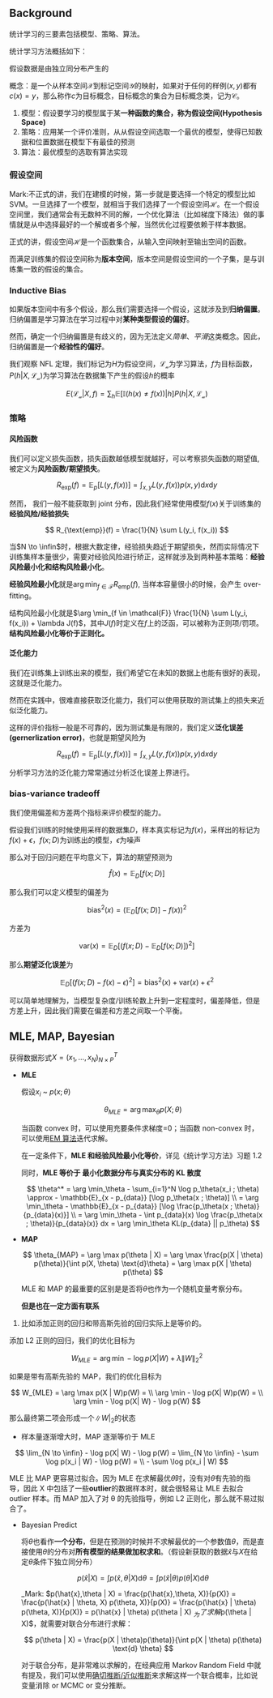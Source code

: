 ## Background

统计学习的三要素包括模型、策略、算法。

统计学习方法概括如下：

假设数据是由独立同分布产生的

概念：是一个从样本空间$\mathcal{X}$到标记空间$\mathcal{Y}$的映射，如果对于任何的样例$(x,y)$都有$c(x)=y$，那么称作$c$为目标概念，目标概念的集合为目标概念类，记为$\mathcal{C}$。

1. 模型：假设要学习的模型属于某**一种函数的集合，称为假设空间(Hypothesis Space)**
2. 策略：应用某一个评价准则，从从假设空间选取一个最优的模型，使得已知数据和位置数据在模型下有最佳的预测
3. 算法：最优模型的选取有算法实现

### 假设空间

Mark:不正式的讲，我们在建模的时候，第一步就是要选择一个特定的模型比如 SVM。一旦选择了一个模型，就相当于我们选择了一个假设空间$\mathcal{H}$。在一个假设空间里，我们通常会有无数种不同的解，一个优化算法（比如梯度下降法）做的事情就是从中选择最好的一个解或者多个解，当然优化过程要依赖于样本数据。

正式的讲，假设空间$\mathcal{H}$是一个函数集合，从输入空间映射至输出空间的函数。

而满足训练集的假设空间称为**版本空间**，版本空间是假设空间的一个子集，是与训练集一致的假设的集合。

### Inductive Bias

如果版本空间中有多个假设，那么我们需要选择一个假设，这就涉及到**归纳偏置**。归纳偏置是学习算法在学习过程中对**某种类型假设的偏好**。

然而，确定一个归纳偏置是有歧义的，因为无法定义$简单$、$平滑$这类概念。因此，归纳偏置是一个**经验性的偏好**。

我们观察 NFL 定理，我们标记为$H$为假设空间，$\mathcal{L_a}$为学习算法，$f$为目标函数，$P(h | X, \mathcal{L_a})$为学习算法在数据集下产生的假设$h$的概率

$$
E(\mathcal{L_a} | X, f) = \sum_h \mathbb{E} [\mathbb{I}(h(x) \neq f(x)) | h] P(h | X, \mathcal{L_a})
$$

### 策略

#### 风险函数

我们可以定义损失函数，损失函数越低模型就越好，可以考察损失函数的期望值,被定义为**风险函数/期望损失**。

$$
R_{\text{exp}}(f) = \mathbb{E}_p[L(y, f(x))]= \int_{x,y} L(y, f(x)) p(x, y) \text{d} x \text{d}y
$$

然而， 我们一般不能获取到 joint 分布，因此我们经常使用模型$f(x)$关于训练集的**经验风险/经验损失**

$$
R_{\text{emp}}(f) = \frac{1}{N} \sum L(y_i, f(x_i))
$$

当$N \to \infin$时，根据大数定律，经验损失趋近于期望损失，然而实际情况下训练集样本量很少，需要对经验风险进行矫正，这样就涉及到两种基本策略：**经验风险最小化和结构风险最小化**。

**经验风险最小化**就是$\arg \min_{f \in \mathcal{F}} R_{\text{emp}}(f)$, 当样本容量很小的时候，会产生 over-fitting。

结构风险最小化就是$\arg \min_{f \in \mathcal{F}} \frac{1}{N} \sum L(y_i, f(x_i)) + \lambda J(f)$，其中$J(f)$时定义在$f$上的泛函，可以被称为正则项/罚项。**结构风险最小化等价于正则化。**

#### 泛化能力

我们在训练集上训练出来的模型，我们希望它在未知的数据上也能有很好的表现，这就是泛化能力。

然而在实践中，很难直接获取泛化能力，我们可以使用获取的测试集上的损失来近似泛化能力。

这样的评价指标一般是不可靠的，因为测试集是有限的，我们定义**泛化误差(gernerlization error)**，也就是期望风险为

$$
R_{\text{exp}}(f) = \mathbb{E}_p[L(y, f(x))]= \int_{x,y} L(y, f(x)) p(x, y) \text{d} x \text{d}y
$$

分析学习方法的泛化能力常常通过分析泛化误差上界进行。

### bias-variance tradeoff

我们使用偏差和方差两个指标来评价模型的能力。

假设我们训练的时候使用采样的数据集$D$，样本真实标记为$f(x)$，采样出的标记为$f(x) + \epsilon$，$f(x;D)$为训练出的模型，$\epsilon$为噪声

那么对于回归问题在平均意义下，算法的期望预测为

$$
\hat{f}(x) = \mathbb{E}_D [f(x;D)]
$$

那么我们可以定义模型的偏差为

$$
\text{bias}^2(x) = (\mathbb{E}_D [f(x;D)] - f(x))^2
$$

方差为

$$
\text{var}(x) = \mathbb{E}_D[(f(x;D) - \mathbb{E}_D[f(x;D)])^2]
$$

那么**期望泛化误差**为

$$
\mathbb{E}_D[(f(x;D) - f(x) - \epsilon)^2] = \text{bias}^2(x) + \text{var}(x) + \epsilon^2
$$

可以简单地理解为，当模型复杂度/训练轮数上升到一定程度时，偏差降低，但是方差上升，因此我们需要在偏差和方差之间取一个平衡。

## MLE, MAP, Bayesian

获得数据形式$X = (x_1, \dots, x_N)^T_{N \times P}$

- **MLE**

  假设$x_i$ ~ $p(x;\theta)$

  $$
    \theta_{MLE} = \arg \max_\theta p(X;\theta)
  $$

  当函数 convex 时，可以使用充要条件求梯度=0；当函数 non-convex 时，可以使用[EM 算法](https://www.cnblogs.com/Blackteaxx/p/18178802)迭代求解。

  在一定条件下，**MLE 和经验风险最小化等价**，详见《统计学习方法》习题 1.2

  同时，**MLE 等价于 最小化数据分布与真实分布的 KL 散度**

  $$
  \theta^* = \arg \min_\theta - \sum_{i=1}^N \log p_\theta(x_i ; \theta) \approx - \mathbb{E}_{x - p_{data}} [\log p_\theta(x ; \theta)] \\
  = \arg \min_\theta - \mathbb{E}_{x - p_{data}} [\log \frac{p_\theta(x ; \theta)}{p_{data}(x)}] \\
  = \arg \min_\theta - \int p_{data}(x) \log \frac{p_\theta(x ; \theta)}{p_{data}(x)} dx = \arg \min_\theta KL(p_{data} || p_\theta)
  $$

- **MAP**

  $$
  \theta_{MAP} = \arg \max p(\theta | X) = \arg \max \frac{p(X | \theta) p(\theta)}{\int p(X, \theta) \text{d}\theta} = \arg \max p(X | \theta) p(\theta)
  $$

  MLE 和 MAP 的最重要的区别是是否将$\theta$也作为一个随机变量考察分布。

  **但是也在一定方面有联系**

1. 比如添加正则的回归和带高斯先验的回归实际上是等价的。

添加 L2 正则的回归，我们的优化目标为

$$
W_{MLE} = \arg \min -\log p(X | W) + \lambda \| W \|_2^2
$$

如果是带有高斯先验的 MAP，我们的优化目标为

$$
W_{MLE} = \arg \max p(X | W)p(W) =  \\
\arg \min - \log p(X| W)p(W) = \\
 \arg \min - \log p(X| W) - \log p(W)
$$

那么最终第二项会形成一个$\| W |_2$的状态

- 样本量逐渐增大时，MAP 逐渐等价于 MLE

$$
\lim_{N \to \infin} - \log p(X| W) - \log p(W) = \lim_{N \to \infin} - \sum \log p(x_i | W) - \log p(W) =  \\ - \sum \log p(x_i | W)
$$

MLE 比 MAP 更容易过拟合。因为 MLE 在求解最优$\theta$时，没有对$\theta$有先验的指导，因此 X 中包括了一些**outlier**的数据样本时，就会很轻易让 MLE 去拟合 outlier 样本。而 MAP 加入了对 θ 的先验指导，例如 L2 正则化，那么就不易过拟合了。

- Bayesian Predict

  将$\theta$也看作**一个分布**，但是在预测的时候并不求解最优的一个参数值$\theta$，而是直接使用$\theta$的分布对**所有模型的结果做加权求和**。（假设新获取的数据$\hat{x}$与$X$在给定$\theta$条件下独立同分布）

  $$
      p(\hat{x}|X) = \int p(\hat{x},\theta | X) \text{d} \theta = \int p(\hat{x} | \theta) p(\theta | X) \text{d} \theta
  $$

  _Mark: $p(\hat{x},\theta | X) = \frac{p(\hat{x},\theta, X)}{p(X)} = \frac{p(\hat{x} | \theta, X) p(\theta, X)}{p(X)} = \frac{p(\hat{x} | \theta) p(\theta, X)}{p(X)} = p(\hat{x} | \theta) p(\theta | X) $_
  为了求解$p(\theta | X)$，就需要对联合分布进行求解：

  $$
    p(\theta | X) = \frac{p(X | \theta)p(\theta)}{\int p(X | \theta) p(\theta) \text{d} \theta}
  $$

  对于联合分布，是非常难以求解的，在经典应用 Markov Random Field 中就有提及，我们可以使用[确切推断/近似推断](https://www.cnblogs.com/Blackteaxx/p/18180183)来求解这样一个联合概率，比如说变量消除 or MCMC or 变分推断。
